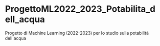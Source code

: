 # ProgettoML2022_2023_Potabilita_dell_acqua
Progetto di Machine Learning  (2022-2023) per lo studio sulla potabilità dell'acqua
